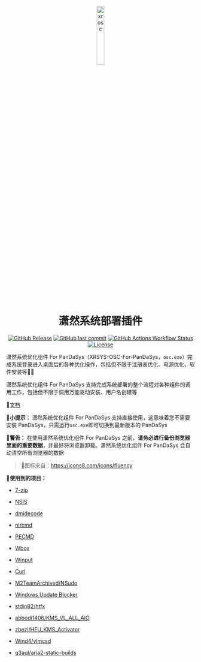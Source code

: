 <div align="center">

<img src="./osc.ico" alt="xrosc" width="20%" />

# 潇然系统部署插件

[![GitHub Release](https://img.shields.io/github/v/release/PanDaDaTech/xrsys-osc-For-PanDaSys?label=%E6%9C%80%E6%96%B0%E7%89%88%E6%9C%AC)](https://github.com/PanDaDaTech/xrsys-osc-For-PanDaSys/releases)
[![GitHub last commit](https://img.shields.io/github/last-commit/PanDaDaTech/xrsys-osc-For-PanDaSys?label=%E4%B8%8A%E6%AC%A1%E6%8F%90%E4%BA%A4)](https://github.com/PanDaDaTech/xrsys-osc-For-PanDaSys/commits)
[![GitHub Actions Workflow Status](https://img.shields.io/github/actions/workflow/status/PanDaDaTech/xrsys-osc-For-PanDaSys/build.yml?label=CI%E6%9E%84%E5%BB%BA)](https://github.com/PanDaDaTech/xrsys-osc-For-PanDaSys/actions)
[![License](https://img.shields.io/github/license/PanDaDaTech/xrsys-osc-For-PanDaSys?label=%E5%BC%80%E6%BA%90%E8%AE%B8%E5%8F%AF)](https://github.com/PanDaDaTech/xrsys-osc-For-PanDaSys/blob/main/LICENSE)
</div>

潇然系统优化组件 For PanDaSys（XRSYS-OSC-For-PanDaSys，`osc.exe`）完成系统登录进入桌面后的各种优化操作，包括但不限于注册表优化、电源优化、软件安装等🌟🚀

潇然系统优化组件 For PanDaSys 支持完成系统部署的整个流程对各种组件的调用工作，包括但不限于调用万能驱动安装、用户名创建等

📄[文档](https://sys.xrgzs.top/diy/osc/)

📍**小提示：** 潇然系统优化组件 For PanDaSys 支持直接使用，这意味着您不需要安装 PanDaSys，只需运行`osc.exe`即可切换到最新版本的 PanDaSys

**🚨警告：** 在使用潇然系统优化组件 For PanDaSys 之前，**请务必进行备份浏览器里面的重要数据**，并最好将浏览器卸载。潇然系统优化组件 For PanDaSys 会自动清空所有浏览器的数据

> 🌄图标来自：https://icons8.com/icons/fluency

**🫡使用到的项目：**

- [7-zip](https://7-zip.org/)

- [NSIS](https://nsis.sourceforge.io/)

- [dmidecode](http://savannah.nongnu.org/projects/dmidecode/)

- [nircmd](https://www.nirsoft.net/utils/nircmd.html)

- [PECMD](http://wuyou.net/forum.php?mod=viewthread&tid=205402)

- [Wbox](https://www.horstmuc.de/w32dial.htm)

- [Winput](https://www.horstmuc.de/w32dial.htm)

- [Curl](https://curl.se/)

- [M2TeamArchived/NSudo](https://github.com/M2TeamArchived/NSudo)

- [Windows Update Blocker](https://www.sordum.org/9470)

- [stdin82/htfx](https://github.com/stdin82/htfx)

- [abbodi1406/KMS_VL_ALL_AIO](https://github.com/abbodi1406/KMS_VL_ALL_AIO)

- [zbezj/HEU_KMS_Activator](https://github.com/zbezj/HEU_KMS_Activator)

- [Wind4/vlmcsd](https://github.com/Wind4/vlmcsd)

- [q3aql/aria2-static-builds](https://gitlab.com/q3aql/aria2-static-builds)
